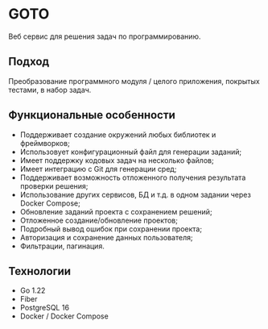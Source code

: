 # GOTO

Веб сервис для решения задач по программированию.

## Подход
Преобразование программного модуля / целого приложения, покрытых тестами, в набор задач.

## Функциональные особенности
- Поддерживает создание окружений любых библиотек и фреймворков;
- Использовует конфигурационный файл для генерации заданий;
- Имеет поддержку кодовых задач на несколько файлов;
- Имеет интеграцию с Git для генерации сред;
- Поддерживает возможность отложенного получения результата проверки решения;
- Использование других сервисов, БД и т.д. в одном задании через Docker Compose;
- Обновление заданий проекта с сохранением решений;
- Отложенное создание/обновление проектов;
- Подробный вывод ошибок при сохранении проекта;
- Авторизация и сохранение данных пользователя;
- Фильтрации, пагинация.

## Технологии
- Go 1.22
- Fiber
- PostgreSQL 16
- Docker / Docker Compose
